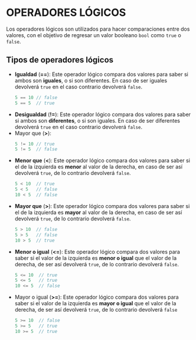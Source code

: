 # OPERADORES LÓGICOS

Los operadores lógicos son utilizados para hacer comparaciones entre dos valores, con el objetivo de regresar un valor booleano `bool` como `true` o `false`.

## Tipos de operadores lógicos

- **Igualdad** (**==**): Este operador lógico compara dos valores para saber si ambos son **iguales**, o si son diferentes. En caso de ser iguales devolverá `true` en el caso contrario devolverá `false`.
    ```cpp
    5 == 10 // false
    5 == 5  // true
    ```
- **Desigualdad** (**!=**): Este operador lógico compara dos valores para saber si ambos son **diferentes**, o si son iguales. En caso de ser diferentes devolverá `true` en el caso contrario devolverá `false`.
- Mayor que (**>**):
    ```cpp
    5 != 10 // true
    5 != 5  // false
    ```
- **Menor que** (**<**): Este operador lógico compara dos valores para saber si el de la izquierda es **menor** al valor de la derecha, en caso de ser así devolverá `true`, de lo contrario devolverá `false`.
    ```cpp
    5 < 10  // true
    5 < 5   // false
    10 < 5  // false
    ```
- **Mayor que** (**>**): Este operador lógico compara dos valores para saber si el de la izquierda es **mayor** al valor de la derecha, en caso de ser así devolverá `true`, de lo contrario devolverá `false`.
    ```cpp
    5 > 10  // false
    5 > 5   // false
    10 > 5  // true
    ```
- **Menor o igual** (**<=**): Este operador lógico compara dos valores para saber si el valor de la izquierda es **menor o igual** que el valor de la derecha, de ser así devolverá `true`, de lo contrario devolverá `false`.
    ```cpp
    5 <= 10  // true
    5 <= 5   // true
    10 <= 5  // false
    ```
- Mayor o igual (**>=**): Este operador lógico compara dos valores para saber si el valor de la izquierda es **mayor o igual** que el valor de la derecha, de ser así devolverá `true`, de lo contrario devolverá `false`
    ```cpp
    5 >= 10  // false
    5 >= 5   // true
    10 >= 5  // true
    ```
